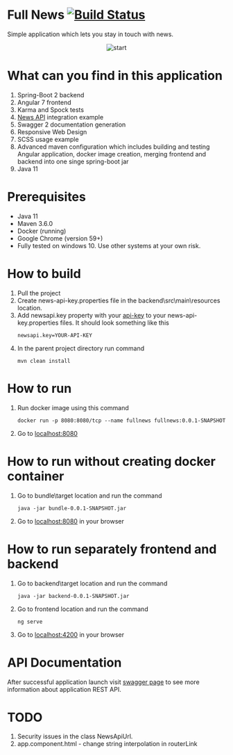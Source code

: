 # Full News  [![Build Status](https://dev.azure.com/pokemzok/pokemzok/_apis/build/status/pokemzok.full-news?branchName=master)](https://dev.azure.com/pokemzok/pokemzok/_build/latest?definitionId=4&branchName=master)
Simple application which lets you stay in touch with news.

<p align="center">
    <img alt="start" src="https://github.com/pokemzok/full-news/blob/master/readme-images/overview.gif" />
</p>  

# What can you find in this application
1. Spring-Boot 2 backend
2. Angular 7 frontend
3. Karma and Spock tests
4. [News API](https://newsapi.org) integration example
5. Swagger 2 documentation generation
6. Responsive Web Design 
7. SCSS usage example
8. Advanced maven configuration which includes building and testing Angular application, docker image creation, merging frontend and backend into one singe spring-boot jar
9. Java 11

# Prerequisites 
* Java 11
* Maven 3.6.0
* Docker (running)
* Google Chrome (version 59+)
* Fully tested on windows 10. Use other systems at your own risk.

# How to build
1. Pull the project  
2. Create news-api-key.properties file in the backend\src\main\resources location.
3. Add newsapi.key property with your [api-key](https://newsapi.org) to your news-api-key.properties files. It should look something like this
    ```
    newsapi.key=YOUR-API-KEY
    ```
4. In the parent project directory run command
    ```
    mvn clean install
    ```

# How to run
1. Run docker image using this command
    ```
    docker run -p 8080:8080/tcp --name fullnews fullnews:0.0.1-SNAPSHOT
    ```
2. Go to [localhost:8080](http://localhost:8080)

# How to run without creating docker container
1. Go to bundle\target location and run the command
    ```
    java -jar bundle-0.0.1-SNAPSHOT.jar
    ```
2. Go to [localhost:8080](http://localhost:8080) in your browser

# How to run separately frontend and backend
1. Go to backend\target location and run the command
    ```
    java -jar backend-0.0.1-SNAPSHOT.jar
    ```
2. Go to frontend location and run the command
    ```
    ng serve
    ```
3. Go to [localhost:4200](http://localhost:4200) in your browser 

# API Documentation
After successful application launch visit [swagger page](http://localhost:8080/swagger-ui.html) to see more information about application REST API.

# TODO
1. Security issues in the class NewsApiUrl.
2. app.component.html - change string interpolation in routerLink
